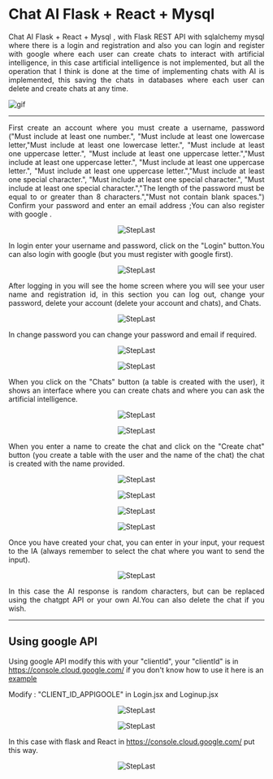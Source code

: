 # Chat AI Flask + React + Mysql
<p align="justify">
Chat AI Flask + React + Mysql , with Flask REST API with sqlalchemy mysql where there is a login and registration and also you can login and register with google where each user can create chats to interact with artificial intelligence, in this case artificial intelligence is not implemented, but all the operation that I think is done at the time of implementing chats with AI is implemented, this saving the chats in databases where each user can delete and create chats at any time.
</p>

<p align="center">

  ![gif](README-images\chat-video.gif)

</p>


___

<p align="justify">
First create an account where you must create a username, password ("Must include at least one number.", "Must include at least one lowercase letter,"Must include at least one lowercase letter.", "Must include at least one uppercase letter.", "Must include at least one uppercase letter.","Must include at least one uppercase letter.", "Must include at least one uppercase letter.", "Must include at least one uppercase letter.","Must include at least one special character.", "Must include at least one special character.", "Must include at least one special character.","The length of the password must be equal to or greater than 8 characters.","Must not contain blank spaces.") Confirm your password and enter an email address ;You can also register with google .
</p>

<p align="center">
  <img src="README-images/login-up.PNG" alt="StepLast">
</p>

<p align="justify">
In login enter your username and password, click on the "Login" button.You can also login  with google (but you must register with google first).
</p>

<p align="center">
  <img src="README-images/login.PNG" alt="StepLast">
</p>

<p align="justify">
After logging in you will see the home screen where you will see your user name and registration id, in this section you can log out, change your password, delete your account (delete your account and chats), and Chats.
</p>

<p align="center">
  <img src="README-images/home.PNG" alt="StepLast">
</p>


<p align="justify">
In change password you can change your password and email if required.
</p>

<p align="center">
  <img src="README-images/change-pasword.PNG" alt="StepLast">
</p>

<p align="center">
  <img src="README-images/home.PNG" alt="StepLast">
</p>



<p align="justify">
When you click on the "Chats" button (a table is created with the user), it shows an interface where you can create chats and where you can ask the artificial intelligence.
</p>

<p align="center">
  <img src="README-images/table-user-mysql.PNG" alt="StepLast">
</p>

<p align="center">
  <img src="README-images/chat.PNG" alt="StepLast">
</p>

<p align="justify">
When you enter a name to create the chat and click on the "Create chat" button (you create a table with the user and the name of the chat) the chat is created with the name provided. 
</p>


<p align="center">
  <img src="README-images\create-chat.PNG" alt="StepLast">
</p>

<p align="center">
  <img src="README-images\chat-created.PNG" alt="StepLast">
</p>

<p align="center">
  <img src="README-images\table-user-chatname-mysql.PNG" alt="StepLast">
</p>

<p align="center">
  <img src="README-images\inside-table-user.PNG" alt="StepLast">
</p>

<p align="justify">
Once you have created your chat, you can enter in your input, your request to the IA (always remember to select the chat where you want to send the input).
</p>

<p align="center">
  <img src="README-images\input-question.PNG" alt="StepLast">
</p>

<p align="justify">
In this case the AI response is random characters, but can be replaced using the chatgpt API or your own AI.You can also delete the chat if you wish.
</p>


---

## Using google API

Using google API modify this with your "clientId", your "clientId" is in https://console.cloud.google.com/ if you don't know how to use it here  is an  [example](https://www.youtube.com/watch?v=HtJKUQXmtok) 

Modify : "CLIENT_ID_APPIGOOLE" in Login.jsx  and Loginup.jsx
<p align="center">
  <img src="README-images\modify-client-id.PNG" alt="StepLast">
</p>

<p align="center">
  <img src="README-images\modify-client-id-2.PNG" alt="StepLast">
</p>

In this case with flask and React in https://console.cloud.google.com/ put this way.

<p align="center">
  <img src="README-images\example-appi-google.PNG" alt="StepLast">
</p>
